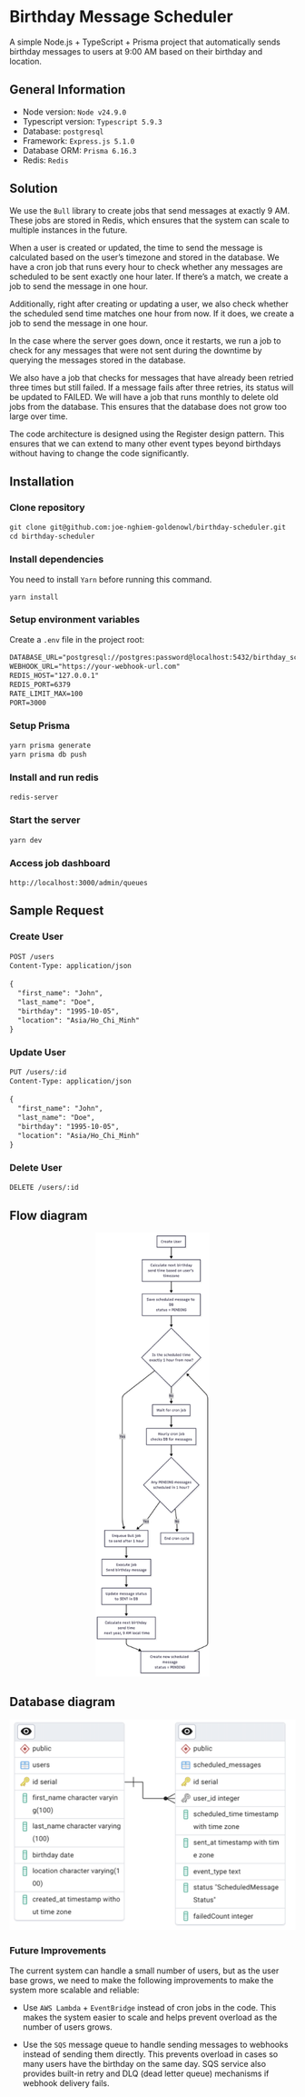 
#  Birthday Message Scheduler

A simple Node.js + TypeScript + Prisma project that automatically sends birthday messages to users at 9:00 AM based on their birthday and location.

##  General Information

- Node version: `Node v24.9.0`
- Typescript version: `Typescript 5.9.3`
- Database: `postgresql`
- Framework: `Express.js 5.1.0`
- Database ORM: `Prisma 6.16.3`
- Redis: `Redis`

## Solution

We use the `Bull` library to create jobs that send messages at exactly 9 AM. These jobs are stored in Redis, which ensures that the system can scale to multiple instances in the future.

When a user is created or updated, the time to send the message is calculated based on the user’s timezone and stored in the database. We have a cron job that runs every hour to check whether any messages are scheduled to be sent exactly one hour later. If there’s a match, we create a job to send the message in one hour.

Additionally, right after creating or updating a user, we also check whether the scheduled send time matches one hour from now. If it does, we create a job to send the message in one hour.

In the case where the server goes down, once it restarts, we run a job to check for any messages that were not sent during the downtime by querying the messages stored in the database.

We also have a job that checks for messages that have already been retried three times but still failed. If a message fails after three retries, its status will be updated to FAILED.
We will have a job that runs monthly to delete old jobs from the database. This ensures that the database does not grow too large over time.

The code architecture is designed using the Register design pattern. This ensures that we can extend to many other event types beyond birthdays without having to change the code significantly.

##  Installation

### Clone repository

```
git clone git@github.com:joe-nghiem-goldenowl/birthday-scheduler.git
cd birthday-scheduler
```

### Install dependencies
You need to install `Yarn` before running this command.
```
yarn install
```

### Setup environment variables

Create a `.env` file in the project root:

```
DATABASE_URL="postgresql://postgres:password@localhost:5432/birthday_scheduler"
WEBHOOK_URL="https://your-webhook-url.com"
REDIS_HOST="127.0.0.1"
REDIS_PORT=6379
RATE_LIMIT_MAX=100
PORT=3000
```
### Setup Prisma

```
yarn prisma generate
yarn prisma db push
```

### Install and run redis

```
redis-server
```

### Start the server

```
yarn dev
```

### Access job dashboard

```
http://localhost:3000/admin/queues
```

## Sample Request

### Create User

```
POST /users
Content-Type: application/json

{
  "first_name": "John",
  "last_name": "Doe",
  "birthday": "1995-10-05",
  "location": "Asia/Ho_Chi_Minh"
}
```

### Update User

```
PUT /users/:id
Content-Type: application/json

{
  "first_name": "John",
  "last_name": "Doe",
  "birthday": "1995-10-05",
  "location": "Asia/Ho_Chi_Minh"
}
```

### Delete User

```
DELETE /users/:id
```

## Flow diagram

<div align="center">
  <img src="./flow_diagram.png" alt="Birthday Message Flow Diagram" height="30%" width="40%">
</div>

## Database diagram

![Database diagram](database_diagram.png)

### Future Improvements

The current system can handle a small number of users, but as the user base grows, we need to make the following improvements to make the system more scalable and reliable:

- Use `AWS Lambda` + `EventBridge` instead of cron jobs in the code. This makes the system easier to scale and helps prevent overload as the number of users grows.

- Use the `SQS` message queue to handle sending messages to webhooks instead of sending them directly. This prevents overload in cases so many users have the birthday on the same day. SQS service also provides built-in retry and DLQ (dead letter queue) mechanisms if webhook delivery fails.
